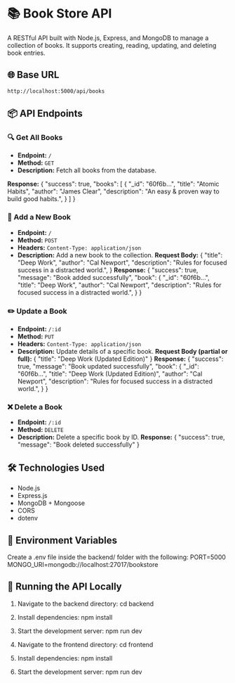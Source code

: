 # 📚 Book Store API
A RESTful API built with Node.js, Express, and MongoDB to manage a collection of books. It supports creating, reading, updating, and deleting book entries.

## 🌐 Base URL
`http://localhost:5000/api/books`

## 📦 API Endpoints

### 🔍 Get All Books
- **Endpoint:** `/`
- **Method:** `GET`
- **Description:** Fetch all books from the database.

**Response:**
{
  "success": true,
  "books": [
    {
      "_id": "60f6b...",
      "title": "Atomic Habits",
      "author": "James Clear",
      "description": "An easy & proven way to build good habits.",
    }
  ]
}


### 📘 Add a New Book
- **Endpoint:** `/`
- **Method:** `POST`
- **Headers:** `Content-Type: application/json`
- **Description:** Add a new book to the collection.
**Request Body:**
{
  "title": "Deep Work",
  "author": "Cal Newport",
  "description": "Rules for focused success in a distracted world.",
}
**Response:**
{
  "success": true,
  "message": "Book added successfully",
  "book": {
    "_id": "60f6b...",
    "title": "Deep Work",
    "author": "Cal Newport",
    "description": "Rules for focused success in a distracted world.",
  }
}


### ✏️ Update a Book
- **Endpoint:** `/:id`
- **Method:** `PUT`
- **Headers:** `Content-Type: application/json`
- **Description:** Update details of a specific book.
**Request Body (partial or full):**
{
  "title": "Deep Work (Updated Edition)"
}
**Response:**
{
  "success": true,
  "message": "Book updated successfully",
  "book": {
    "_id": "60f6b...",
    "title": "Deep Work (Updated Edition)",
    "author": "Cal Newport",
    "description": "Rules for focused success in a distracted world.",
  }
}


### ❌ Delete a Book
- **Endpoint:** `/:id`
- **Method:** `DELETE`
- **Description:** Delete a specific book by ID.
**Response:**
{
  "success": true,
  "message": "Book deleted successfully"
}

## 🛠️ Technologies Used
- Node.js
- Express.js
- MongoDB + Mongoose
- CORS
- dotenv

## 🔐 Environment Variables
Create a .env file inside the backend/ folder with the following:
PORT=5000
MONGO_URI=mongodb://localhost:27017/bookstore

## 🧪 Running the API Locally
1. Navigate to the backend directory:
cd backend

2. Install dependencies:
npm install

3. Start the development server:
npm run dev

4. Navigate to the frontend directory:
cd frontend

5. Install dependencies:
npm install

6. Start the development server:
npm run dev
